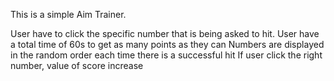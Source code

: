 This is a simple Aim Trainer.

User have to click the specific number that is being asked to hit.
User have a total time of 60s to get as many points as they can
Numbers are displayed in the random order each time there is a successful hit
If user click the right number, value of score increase 